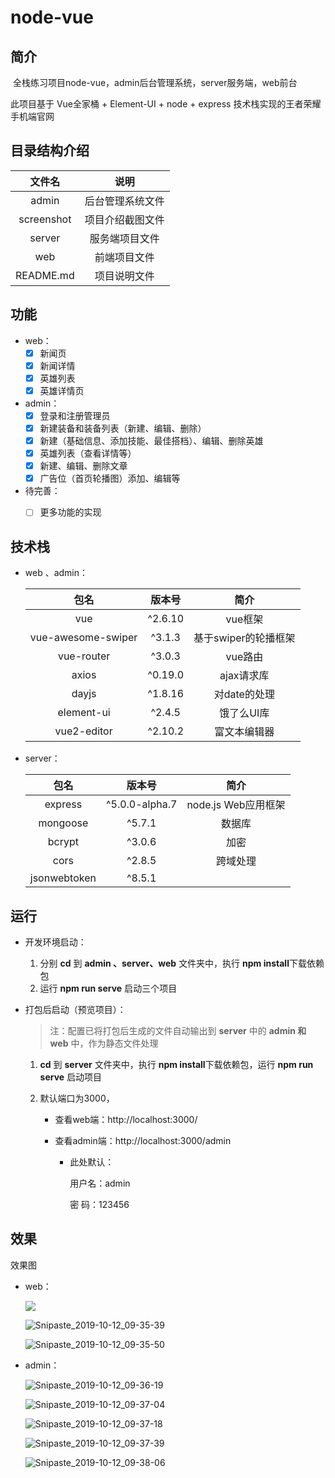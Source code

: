 # node-vue

## 简介

​		  全栈练习项目node-vue，admin后台管理系统，server服务端，web前台

此项目基于 Vue全家桶 + Element-UI + node + express 技术栈实现的王者荣耀手机端官网



## 目录结构介绍

|   文件名   |       说明       |
| :--------: | :--------------: |
|   admin    | 后台管理系统文件 |
| screenshot | 项目介绍截图文件 |
|   server   |  服务端项目文件  |
|    web     |   前端项目文件   |
| README.md  |   项目说明文件   |



## 功能

- web：
  - [x] 新闻页
  - [x] 新闻详情
  - [x] 英雄列表
  - [x] 英雄详情页
- admin：
  - [x] 登录和注册管理员
  - [x] 新建装备和装备列表（新建、编辑、删除）
  - [x] 新建（基础信息、添加技能、最佳搭档）、编辑、删除英雄
  - [x] 英雄列表（查看详情等）
  - [x] 新建、编辑、删除文章
  - [x] 广告位（首页轮播图）添加、编辑等
- 待完善：
  - [ ] 更多功能的实现



## 技术栈

- web 、admin：

  |        包名        | 版本号  |         简介         |
  | :----------------: | :-----: | :------------------: |
  |        vue         | ^2.6.10 |       vue框架        |
  | vue-awesome-swiper | ^3.1.3  | 基于swiper的轮播框架 |
  |     vue-router     | ^3.0.3  |       vue路由        |
  |       axios        | ^0.19.0 |      ajax请求库      |
  |       dayjs        | ^1.8.16 |     对date的处理     |
  |     element-ui     | ^2.4.5  |      饿了么UI库      |
  |    vue2-editor     | ^2.10.2 |     富文本编辑器     |

- server：

  |     包名     |     版本号     |        简介         |
  | :----------: | :------------: | :-----------------: |
  |   express    | ^5.0.0-alpha.7 | node.js Web应用框架 |
  |   mongoose   |     ^5.7.1     |       数据库        |
  |    bcrypt    |     ^3.0.6     |        加密         |
  |     cors     |     ^2.8.5     |      跨域处理       |
  | jsonwebtoken |     ^8.5.1     |                     |



## 运行

- 开发环境启动：

  1. 分别 **cd** 到 **admin 、server、web** 文件夹中，执行 **npm install**下载依赖包
  2. 运行 **npm run serve** 启动三个项目

- 打包后启动（预览项目）：

  > 注：配置已将打包后生成的文件自动输出到 **server** 中的 **admin 和 web** 中，作为静态文件处理

  1. **cd** 到  **server** 文件夹中，执行 **npm install**下载依赖包，运行 **npm run serve** 启动项目

  2. 默认端口为3000，

     - 查看web端：http://localhost:3000/

     - 查看admin端：http://localhost:3000/admin

       - 此处默认：

         用户名：admin	

         密	 码：123456

## 效果

效果图

- web：

  ![](./screenshot/Snipaste_2019-10-12_09-34-47.png)

  ![Snipaste_2019-10-12_09-35-39](./screenshot/Snipaste_2019-10-12_09-35-39.png)

  ![Snipaste_2019-10-12_09-35-50](./screenshot/Snipaste_2019-10-12_09-35-50.png)

- admin：

  ![Snipaste_2019-10-12_09-36-19](./screenshot/Snipaste_2019-10-12_09-36-19.png)

  

  ![Snipaste_2019-10-12_09-37-04](./screenshot/Snipaste_2019-10-12_09-37-04.png)

  

  ![Snipaste_2019-10-12_09-37-18](./screenshot/Snipaste_2019-10-12_09-37-18.png)

  

  ![Snipaste_2019-10-12_09-37-39](./screenshot/Snipaste_2019-10-12_09-37-39.png)

  ![Snipaste_2019-10-12_09-38-06](./screenshot/Snipaste_2019-10-12_09-38-06.png)



